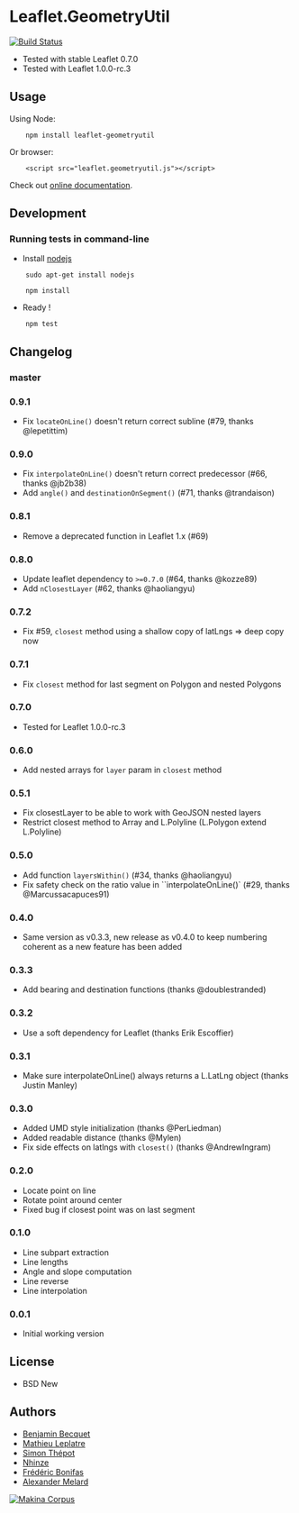 Leaflet.GeometryUtil
====================

[![Build Status](https://travis-ci.org/makinacorpus/Leaflet.GeometryUtil.png?branch=master)](https://travis-ci.org/makinacorpus/Leaflet.GeometryUtil)

* Tested with stable Leaflet 0.7.0
* Tested with Leaflet 1.0.0-rc.3

Usage
-----

Using Node:

```
    npm install leaflet-geometryutil
```

Or browser:

```
    <script src="leaflet.geometryutil.js"></script>
```


Check out [online documentation](http://makinacorpus.github.io/Leaflet.GeometryUtil/).


Development
-----------

### Running tests in command-line

* Install [nodejs](http://nodejs.org)

```
    sudo apt-get install nodejs

    npm install
```

* Ready !

```
    npm test
```

Changelog
---------

### master ###

### 0.9.1 ###

* Fix `locateOnLine()` doesn't return correct subline (#79, thanks @lepetittim)

### 0.9.0 ###

* Fix `interpolateOnLine()` doesn't return correct predecessor (#66, thanks @jb2b38)
* Add `angle()` and `destinationOnSegment()` (#71, thanks @trandaison)

### 0.8.1 ###

* Remove a deprecated function in Leaflet 1.x (#69)

### 0.8.0 ###

* Update leaflet dependency to `>=0.7.0` (#64, thanks @kozze89)
* Add `nClosestLayer` (#62, thanks @haoliangyu)

### 0.7.2 ###

* Fix #59, `closest` method using a shallow copy of latLngs => deep copy now

### 0.7.1 ###

* Fix `closest` method for last segment on Polygon and nested Polygons

### 0.7.0 ###

* Tested for Leaflet 1.0.0-rc.3

### 0.6.0 ###

* Add nested arrays for `layer` param in `closest` method

### 0.5.1 ###

* Fix closestLayer to be able to work with GeoJSON nested layers
* Restrict closest method to Array and L.Polyline (L.Polygon extend L.Polyline)

### 0.5.0 ###

* Add function `layersWithin()` (#34, thanks @haoliangyu)
* Fix safety check on the ratio value in ``interpolateOnLine()` (#29, thanks @Marcussacapuces91)

### 0.4.0 ###

* Same version as v0.3.3, new release as v0.4.0 to keep numbering coherent as a new feature has been added

### 0.3.3 ###

* Add bearing and destination functions (thanks @doublestranded)

### 0.3.2 ###

* Use a soft dependency for Leaflet (thanks Erik Escoffier)

### 0.3.1 ###

* Make sure interpolateOnLine() always returns a L.LatLng object (thanks Justin Manley)

### 0.3.0 ###

* Added UMD style initialization (thanks @PerLiedman)
* Added readable distance (thanks @Mylen)
* Fix side effects on latlngs with `closest()` (thanks @AndrewIngram)

### 0.2.0 ###

* Locate point on line
* Rotate point around center
* Fixed bug if closest point was on last segment

### 0.1.0 ###

* Line subpart extraction
* Line lengths
* Angle and slope computation
* Line reverse
* Line interpolation

### 0.0.1 ###

* Initial working version


License
-------

* BSD New


Authors
-------

* [Benjamin Becquet](https://github.com/bbecquet)
* [Mathieu Leplatre](https://github.com/leplatrem)
* [Simon Thépot](https://github.com/djcoin)
* [Nhinze](https://github.com/nhinze)
* [Frédéric Bonifas](https://github.com/fredericbonifas)
* [Alexander Melard](https://github.com/mylen)

[![Makina Corpus](http://depot.makina-corpus.org/public/logo.gif)](http://makinacorpus.com)
